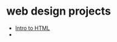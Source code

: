 # web design projects

<ul>
<li><a href="Intro to HTML"/index.html" target="_blank">Intro to HTML</a><li>

</ul>

